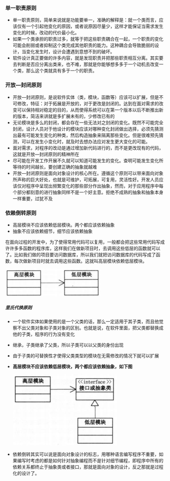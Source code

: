 ### 单一职责原则

+ 单一职责原则，简单来说就是功能要单一，准确的解释是：就一个类而言，应该仅有一个引起他变化的原因，或者说原因尽量少，这样才能保证当需求发生变化的时候，改动的代价最小化。
+ 如果一个类承担的职责过多，就等于把这些职责耦合在一起，一个职责的变化可能会削弱或者抑制这个类完成其他职责的能力。这种耦合会导致脆弱的设计，当变化发生时，设计会遭遇到意想不到的破坏。
+ 软件设计真正要做的许多内容，就是发现职责并把那些职责相互分离。其实要去判断是否应分离出类来，也不难，那就是你能够想多多于一个动机去改变一个类，那么这个类就具有多于一个的职责。



### 开放—封闭原则

+ 开放—封闭原则，是说软件实体（类，模块，函数等）应该可以扩展，但是不可修改，特征：对于拓展是开放的，对于更改是封闭的。达到在面对需求的改变可以保持相对稳定的目的，从而使得系统可以在第一个版本以后不断推出新的版本，简洁来讲就是多扩展未有的，少修改已有的
+ 无论模块是多么的封闭，都会存在一些无法对之封闭的变化。既然不可能完全封闭，设计人员对于他设计的模块应该对哪种变化封闭做出选择，必须先猜测出最有可能发生变化的种类，然后构造抽象来隔离那些变化。但是很难预先猜测，可以在发生小变化时，就及时去想办法应对发生更大变化的可能。
+ 面对需求，对程序的改动是通过增加新代码进行的，而不是更改现有的代码，这就是开放—封闭原则的精神所在
+ 尽可能在开发工作开展不久就可以知道可能发生的变化。查明可能发生变化所等待的时间越长，要创建正确的抽象就越难
+ 开放—封闭原则是面向对象设计的核心所在。遵循这个原则可以带来面向对象所声称的巨大好处，也就是可维护，可拓展，可复用，灵活性好。开发人员应该仅对程序中呈现出频繁变化的那些部分作出抽象，然而，对于应用程序中每个部分都刻意的进行抽象同样不是一个好主意。拒绝不成熟的抽象和抽象本身一样重要，过犹不及



### 依赖倒转原则

+ 高层模块不应该依赖低层模块。两个都应该依赖抽象
+ 抽象不应该依赖细节，细节应该依赖抽象

在面向过程的开发中，为了使得常用代码可以复用，一般都会把这些常用代码写成许许多多函数的程序库，这样我们在做新项目时，去调用这些低层的函数就可以了。比如我们做的项目要访问数据库，所以我们就把访问数据库的代码写成了函数，每次做新项目时就去调用这些函数。这就叫高层模块依赖低层模块。

![](https://github.com/gangan786/Test/blob/master/Image/FunnyDesignPatterns5-1.png?raw=true)

##### 里氏代换原则

+ 一个软件实体如果使用的是一个父类的话，那么一定适用于其子类，而且他觉察不出父类对象和子类对象的区别。也就是说，在软件里面，把父类都替换成他的子类，程序的行为没有变化

+ 继承，子类继承了父类，所以子类可以以父类的身份出现

+ 由于子类的可替换性才使得父类类型的模块在无需修改的情况下就可以扩展

+ **高层模块不应该依赖低层模块，两个都应该依赖抽象，如下图**

  ![](https://github.com/gangan786/Test/blob/master/Image/FunnyDesignPatterns5-2.png?raw=true)

+ 依赖倒转其实可以说是面向对象设计的标志，用哪种语言编写程序不重要，如果编写时考虑的都是如何针对抽象编程而不是针对细节编程，即程序中所有的依赖关系都终止于抽象类或者接口，那就是面向对象的设计，反之那就是过程化的设计了。